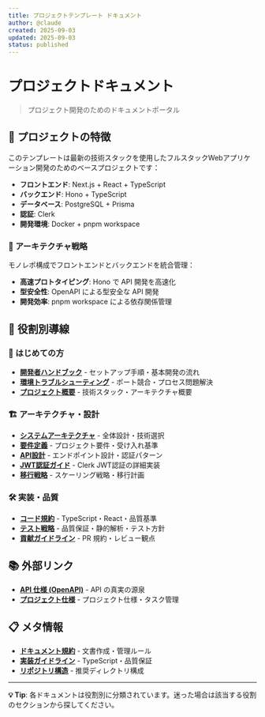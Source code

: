 ```yaml
---
title: プロジェクトテンプレート ドキュメント
author: @claude
created: 2025-09-03
updated: 2025-09-03
status: published
---
```


# プロジェクトドキュメント

> プロジェクト開発のためのドキュメントポータル

## 🎯 プロジェクトの特徴

このテンプレートは最新の技術スタックを使用したフルスタックWebアプリケーション開発のためのベースプロジェクトです：

- **フロントエンド**: Next.js + React + TypeScript
- **バックエンド**: Hono + TypeScript
- **データベース**: PostgreSQL + Prisma
- **認証**: Clerk
- **開発環境**: Docker + pnpm workspace

### 🚀 アーキテクチャ戦略

モノレポ構成でフロントエンドとバックエンドを統合管理：

- **高速プロトタイピング**: Hono で API 開発を高速化
- **型安全性**: OpenAPI による型安全な API 開発
- **開発効率**: pnpm workspace による依存関係管理

## 🎯 役割別導線

### 🚀 はじめての方

- **[開発者ハンドブック](./handbook/developer-guide.md)** - セットアップ手順・基本開発の流れ
- **[環境トラブルシューティング](./handbook/environment-troubleshooting.md)** - ポート競合・プロセス問題解決
- **[プロジェクト概要](../README.md)** - 技術スタック・アーキテクチャ概要

### 🏗️ アーキテクチャ・設計

- **[システムアーキテクチャ](./architecture/system-overview.md)** - 全体設計・技術選択
- **[要件定義](./architecture/requirements.md)** - プロジェクト要件・受け入れ基準
- **[API設計](./architecture/api-design.md)** - エンドポイント設計・認証パターン
- **[JWT認証ガイド](./architecture/jwt-authentication-guide.md)** - Clerk JWT認証の詳細実装
- **[移行戦略](./architecture/migration-strategy.md)** - スケーリング戦略・移行計画

### 🛠️ 実装・品質

- **[コード規約](./styleguide/code-standards.md)** - TypeScript・React・品質基準
- **[テスト戦略](./handbook/testing-strategy.md)** - 品質保証・静的解析・テスト方針
- **[貢献ガイドライン](./contrib/contribution-guide.md)** - PR 規約・レビュー観点

## 📚 外部リンク

- **[API 仕様 (OpenAPI)](../contracts/openapi.yaml)** - API の真実の源泉
- **[プロジェクト仕様](../.kiro/specs/)** - プロジェクト仕様・タスク管理

## 📋 メタ情報

- **[ドキュメント規約](./meta/documentation-guidelines.md)** - 文書作成・管理ルール
- **[実装ガイドライン](./meta/implementation-guidelines.md)** - TypeScript・品質保証
- **[リポジトリ構造](./meta/repository-structure.md)** - 推奨ディレクトリ構成

---

**💡 Tip**: 各ドキュメントは役割別に分類されています。迷った場合は該当する役割のセクションから探してください。
